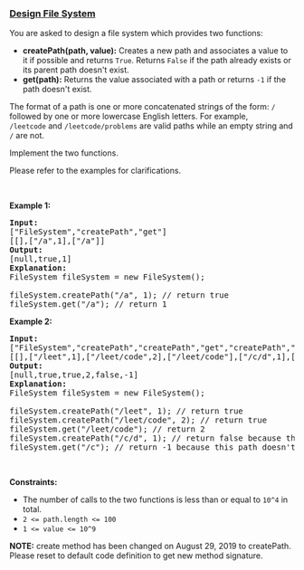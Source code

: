 ### [Design File System](https://leetcode.com/problems/design-file-system)

<p>You are asked to design a file system&nbsp;which provides two functions:</p>

<ul>
	<li><strong>createPath(path, value):</strong>&nbsp;Creates a new path and associates a value to it if possible and returns <code>True</code>.&nbsp;Returns <code>False</code>&nbsp;if the path already exists or its parent path doesn&#39;t exist.</li>
	<li><strong>get(path):</strong>&nbsp;Returns the value associated with a path or returns&nbsp;<code>-1</code>&nbsp;if the path doesn&#39;t exist.</li>
</ul>

<p>The format of a path is&nbsp;one or more concatenated strings of the form:&nbsp;<code>/</code> followed by one or more lowercase English letters. For example, <code>/leetcode</code>&nbsp;and <code>/leetcode/problems</code>&nbsp;are valid paths while an empty string and <code>/</code>&nbsp;are not.</p>

<p>Implement the two functions.</p>

<p>Please refer to the examples for clarifications.</p>

<p>&nbsp;</p>
<p><strong>Example 1:</strong></p>

<pre>
<strong>Input:</strong> 
[&quot;FileSystem&quot;,&quot;createPath&quot;,&quot;get&quot;]
[[],[&quot;/a&quot;,1],[&quot;/a&quot;]]
<strong>Output:</strong> 
[null,true,1]
<strong>Explanation:</strong> 
FileSystem fileSystem = new FileSystem();

fileSystem.createPath(&quot;/a&quot;, 1); // return true
fileSystem.get(&quot;/a&quot;); // return 1
</pre>

<p><strong>Example 2:</strong></p>

<pre>
<strong>Input:</strong> 
[&quot;FileSystem&quot;,&quot;createPath&quot;,&quot;createPath&quot;,&quot;get&quot;,&quot;createPath&quot;,&quot;get&quot;]
[[],[&quot;/leet&quot;,1],[&quot;/leet/code&quot;,2],[&quot;/leet/code&quot;],[&quot;/c/d&quot;,1],[&quot;/c&quot;]]
<strong>Output:</strong> 
[null,true,true,2,false,-1]
<strong>Explanation:</strong> 
FileSystem fileSystem = new FileSystem();

fileSystem.createPath(&quot;/leet&quot;, 1); // return true
fileSystem.createPath(&quot;/leet/code&quot;, 2); // return true
fileSystem.get(&quot;/leet/code&quot;); // return 2
fileSystem.createPath(&quot;/c/d&quot;, 1); // return false because the parent path &quot;/c&quot; doesn&#39;t exist.
fileSystem.get(&quot;/c&quot;); // return -1 because this path doesn&#39;t exist.
</pre>

<p>&nbsp;</p>
<p><strong>Constraints:</strong></p>

<ul>
	<li>The number of&nbsp;calls to the two functions&nbsp;is less than or equal to <code>10^4</code> in total.</li>
	<li><code>2 &lt;= path.length &lt;= 100</code></li>
	<li><code>1 &lt;= value &lt;= 10^9</code></li>
</ul>

<p><strong>NOTE:</strong>&nbsp;create method has been changed on August&nbsp;29, 2019 to createPath. Please reset to default code definition to get new method signature.</p>
